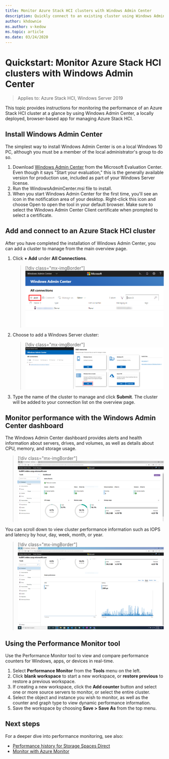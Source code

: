 ```yaml
---
title: Monitor Azure Stack HCI clusters with Windows Admin Center
description: Quickly connect to an existing cluster using Windows Admin Center to monitor cluster and storage performance.
author: khdownie
ms.author: v-kedow
ms.topic: article
ms.date: 03/24/2020
---
```


# Quickstart: Monitor Azure Stack HCI clusters with Windows Admin Center

> Applies to: Azure Stack HCI, Windows Server 2019

This topic provides instructions for monitoring the performance of an Azure Stack HCI cluster at a glance by using Windows Admin Center, a locally deployed, browser-based app for managing Azure Stack HCI.

## Install Windows Admin Center

The simplest way to install Windows Admin Center is on a local Windows 10 PC, although you must be a member of the local administrator's group to do so.

1. Download [Windows Admin Center](https://www.microsoft.com/evalcenter/evaluate-windows-admin-center) from the Microsoft Evaluation Center. Even though it says "Start your evaluation," this is the generally available version for production use, included as part of your Windows Server license.
2. Run the WindowsAdminCenter.msi file to install.
3. When you start Windows Admin Center for the first time, you'll see an icon in the notification area of your desktop. Right-click this icon and choose Open to open the tool in your default browser. Make sure to select the Windows Admin Center Client certificate when prompted to select a certificate.

## Add and connect to an Azure Stack HCI cluster

After you have completed the installation of Windows Admin Center, you can add a cluster to manage from the main overview page.

1. Click **+ Add** under **All Connections**.

    > [!div class="mx-imgBorder"]
    > ![Add Cluster Screenshot](media/addcluster.png)

2. Choose to add a Windows Server cluster:
    
    > [!div class="mx-imgBorder"]
    > ![Choose Connection Type Screenshot](media/chooseconnectiontype.png)

3. Type the name of the cluster to manage and click **Submit**. The cluster will be added to your connection list on the overview page.

## Monitor performance with the Windows Admin Center dashboard

The Windows Admin Center dashboard provides alerts and health information about servers, drives, and volumes, as well as details about CPU, memory, and storage usage.

> [!div class="mx-imgBorder"]
> ![Dashboard Alerts Screenshot](media/dashboard-alerts.png)

You can scroll down to view cluster performance information such as IOPS and latency by hour, day, week, month, or year.

> [!div class="mx-imgBorder"]
> ![Dashboard Performance Screen Shot](media/dashboard-performance.png)

## Using the Performance Monitor tool

Use the Performance Monitor tool to view and compare performance counters for Windows, apps, or devices in real-time.

1. Select **Performance Monitor** from the **Tools** menu on the left.
2. Click **blank workspace** to start a new workspace, or **restore previous** to restore a previous workspace.
3. If creating a new workspace, click the **Add counter** button and select one or more source servers to monitor, or select the entire cluster.
4. Select the object and instance you wish to monitor, as well as the counter and graph type to view dynamic performance information.
5. Save the workspace by choosing **Save > Save As** from the top menu.

## Next steps

For a deeper dive into performance monitoring, see also:

- [Performance history for Storage Spaces Direct](/windows-server/storage/storage-spaces/performance-history)
- [Monitor with Azure Monitor](monitor.md)
